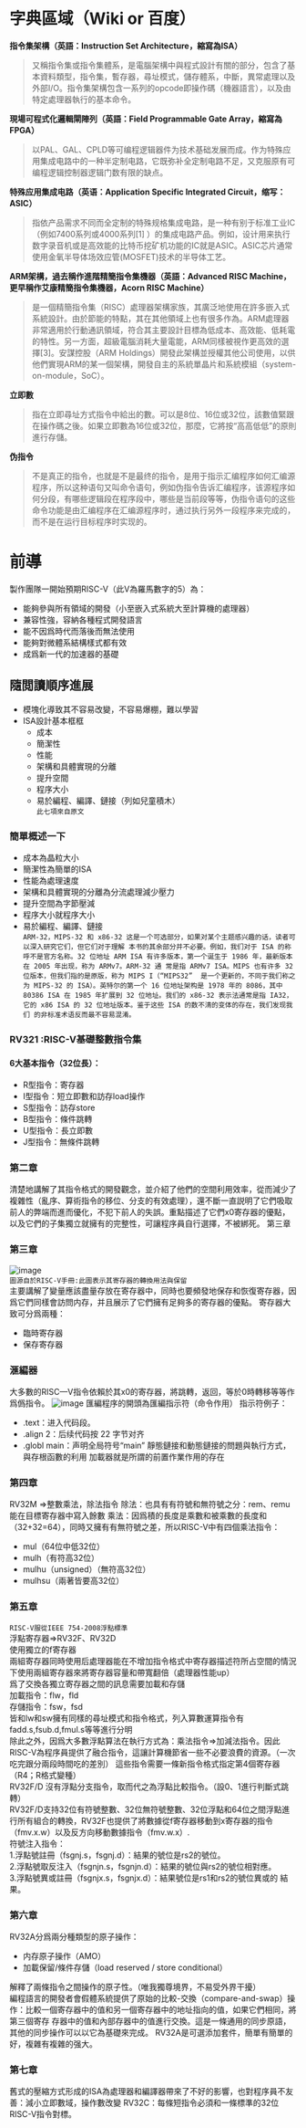# 字典區域（Wiki or 百度）
**指令集架構（英語：Instruction Set Architecture，縮寫為ISA）**
>又稱指令集或指令集體系，是電腦架構中與程式設計有關的部分，包含了基本資料類型，指令集，暫存器，尋址模式，儲存體系，中斷，異常處理以及外部I/O。指令集架構包含一系列的opcode即操作碼（機器語言），以及由特定處理器執行的基本命令。
>
**現場可程式化邏輯閘陣列（英語：Field Programmable Gate Array，縮寫為FPGA）**
>以PAL、GAL、CPLD等可编程逻辑器件为技术基础发展而成。作为特殊应用集成电路中的一种半定制电路，它既弥补全定制电路不足，又克服原有可编程逻辑控制器逻辑门数有限的缺点。
>
**特殊应用集成电路（英语：Application Specific Integrated Circuit，缩写：ASIC）**
>指依产品需求不同而全定制的特殊规格集成电路，是一种有别于标准工业IC（例如7400系列或4000系列[1] ）的集成电路产品。例如，设计用来执行数字录音机或是高效能的比特币挖矿机功能的IC就是ASIC。ASIC芯片通常使用金氧半导体场效应管(MOSFET)技术的半导体工艺。
>
**ARM架構，過去稱作進階精簡指令集機器（英語：Advanced RISC Machine，更早稱作艾康精簡指令集機器，Acorn RISC Machine）**
>是一個精簡指令集（RISC）處理器架構家族，其廣泛地使用在許多嵌入式系統設計。由於節能的特點，其在其他領域上也有很多作為。ARM處理器非常適用於行動通訊領域，符合其主要設計目標為低成本、高效能、低耗電的特性。另一方面，超級電腦消耗大量電能，ARM同樣被視作更高效的選擇[3]。安謀控股（ARM Holdings）開發此架構並授權其他公司使用，以供他們實現ARM的某一個架構，開發自主的系統單晶片和系統模組（system-on-module，SoC）。
>
**立即數**
>指在立即尋址方式指令中給出的數。可以是8位、16位或32位，該數值緊跟在操作碼之後。如果立即數為16位或32位，那麼，它將按“高高低低”的原則進行存儲。
>
**伪指令**
>不是真正的指令，也就是不是最终的指令，是用于指示汇编程序如何汇编源程序，所以这种语句又叫命令语句，例如伪指令告诉汇编程序，该源程序如何分段，有哪些逻辑段在程序段中，哪些是当前段等等，伪指令语句的这些命令功能是由汇编程序在汇编源程序时，通过执行另外一段程序来完成的，而不是在运行目标程序时实现的。
>
# 前導
製作團隊一開始預期RISC-V（此V為羅馬數字的5）為：
* 能夠參與所有領域的開發（小至嵌入式系統大至計算機的處理器）
* 兼容性強，容納各種程式開發語言
* 能不因爲時代而落後而無法使用
* 能夠對微體系結構樣式都有效
* 成爲新一代的加速器的基礎
## 隨閲讀順序進展
* 模塊化導致其不容易改變，不容易爆棚，難以學習
* ISA設計基本框框
  * 成本
  * 簡潔性
  * 性能
  * 架構和具體實現的分離
  * 提升空間
  * 程序大小
  * 易於編程、編譯、鏈接（列如兒童積木）<br>
`此七項來自原文`

### 簡單概述一下 
* 成本為晶粒大小
* 簡潔性為簡單的ISA
* 性能為處理速度
* 架構和具體實現的分離為分流處理減少壓力
* 提升空間為字節壓減
* 程序大小就程序大小
* 易於編程、編譯、鏈接<br>
`ARM-32，MIPS-32 和 x86-32
这是一个可选部分，如果对某个主题感兴趣的话，读者可以深入研究它们，但它们对于理解
本书的其余部分并不必要。例如，我们对于 ISA 的称呼不是官方名称。32 位地址 ARM ISA
有许多版本，第一个诞生于 1986 年，最新版本在 2005 年出现，称为 ARMv7。ARM-32 通
常是指 ARMv7 ISA。MIPS 也有许多 32 位版本，但我们指的是原版，称为 MIPS I（“MIPS32” 
是一个更新的，不同于我们称之为 MIPS-32 的 ISA）。英特尔的第一个 16 位地址架构是 1978
年的 8086，其中 80386 ISA 在 1985 年扩展到 32 位地址。我们的 x86-32 表示法通常是指 IA32，它的 x86 ISA 的 32 位地址版本。鉴于这些 ISA 的数不清的变体的存在，我们发现我们
的非标准术语反而最不容易混淆。`
### RV321 :RISC-V基礎整數指令集
#### 6大基本指令（32位長）：
* R型指令：寄存器
* I型指令：短立即數和訪存load操作
* S型指令：訪存store
* B型指令：條件跳轉
* U型指令：長立即數
* J型指令：無條件跳轉<br>

### 第二章 
清楚地講解了其指令格式的開發觀念，並介紹了他們的空間利用效率，從而減少了複雜性（亂序、算術指令的移位、分支的有效處理），還不斷一直説明了它們吸取前人的弊端而進而優化，不犯下前人的失誤。重點描述了它們x0寄存器的優點，以及它們的子集獨立就擁有的完整性，可讓程序員自行選擇，不被綁死。
第三章
### 第三章
![image](https://user-images.githubusercontent.com/99935979/210744670-2efb8d2d-8050-4aea-b006-f8223a039bcf.png)<br>
`圖源自於RISC-V手冊:此圖表示其寄存器的轉換用法與保留`<br>
主要講解了變量應該盡量存放在寄存器中，同時也要頻發地保存和恢復寄存器，因爲它們同樣會訪問内存，并且展示了它們擁有足夠多的寄存器的優點。
寄存器大致可分爲兩種：
* 臨時寄存器
* 保存寄存器
### 滙編器
大多數的RISC—V指令依賴於其x0的寄存器，將跳轉，返回，等於0時轉移等等作爲僞指令。
![image](https://user-images.githubusercontent.com/99935979/210859985-9d40eddf-8ff9-475d-99f9-97e05ab851c2.png)
匯編程序的開頭為匯編指示符（命令作用）
指示符例子：
* .text：进入代码段。
* .align 2：后续代码按 22 字节对齐
* .globl main：声明全局符号“main”
靜態鏈接和動態鏈接的問題與執行方式，與存根函數的利用
加載器就是所謂的前置作業作用的存在
### 第四章
RV32M =>整數乘法，除法指令
除法：也具有有符號和無符號之分：rem、remu能在目標寄存器中寫入餘數
乘法：因爲積的長度是乘數和被乘數的長度和（32+32=64），同時又擁有有無符號之差，所以RISC-V中有四個乘法指令：
* mul（64位中低32位）
* mulh（有符高32位）
* mulhu（unsigned）（無符高32位）
* mulhsu（兩著皆要高32位）
### 第五章
`RISC-V服從IEEE 754-2008浮點標準`<br>
浮點寄存器=>RV32F、RV32D<br>
使用獨立的f寄存器<br>
兩組寄存器同時使用后處理器能在不增加指令格式中寄存器描述符所占空間的情況下使用兩組寄存器來將寄存器容量和帶寬翻倍（處理器性能up）<br>
爲了交換各獨立寄存器之間的訊息需要加載和存儲<br>
加載指令：flw，fld<br>
存儲指令：fsw，fsd<br>
皆和lw和sw擁有同樣的尋址模式和指令格式，列入算數運算指令有fadd.s,fsub.d,fmul.s等等進行分明<br>
除此之外，因爲大多數浮點算法在執行方式為：乘法指令=>加減法指令。因此RISC-V為程序員提供了融合指令，這讓計算機節省一些不必要浪費的資源。（一次吃完跟分兩段時間吃的差別）
這些指令需要一條新指令格式指定第4個寄存器（R4；R格式變種）<br>
RV32F/D 沒有浮點分支指令，取而代之為浮點比較指令。（設0、1進行判斷式跳轉）<br>
RV32F/D支持32位有符號整數、32位無符號整數、32位浮點和64位之間浮點進行所有組合的轉換，RV32F也提供了將數據從f寄存器移動到x寄存器的指令（fmv.x.w）以及反方向移動數據指令（fmv.w.x）.<br>
符號注入指令：<br>
1.浮點號註冊（fsgnj.s，fsgnj.d）：結果的號位是rs2的號位。<br>
2.浮點號取反注入（fsgnjn.s，fsgnjn.d）：結果的號位與rs2的號位相對應。<br>
3.浮點號異或註冊（fsgnjx.s，fsgnjx.d）：結果號位是rs1和rs2的號位異或的
結果。<br>
### 第六章
RV32A分爲兩分種類型的原子操作：<br>
* 内存原子操作（AMO）<br>
* 加載保留/條件存儲（load reserved / store conditional）<br>

解釋了兩條指令之間操作的原子性。（唯我獨尊境界，不易受外界干擾）<br>
編程語言的開發者會假體系統提供了原始的比較-交換（compare-and-swap）操作：比較一個寄存器中的值和另一個寄存器中的地址指向的值，如果它們相同，將第三個寄存
存器中的值和內部存器中的值進行交換。這是一條通用的同步原語，其他的同步操作可以以它為基礎來完成。
RV32A是可選添加套件，簡單有簡單的好，複雜有複雜的强大。
### 第七章
舊式的壓縮方式形成的ISA為處理器和編譯器帶來了不好的影響，也對程序員不友善：減小立即數域，操作數改變
RV32C：每條短指令必須和一條標準的32位RISC-V指令對標。






